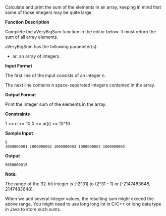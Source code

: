 Calculate and print the sum of the elements in an array, keeping in mind that some of those integers may be quite large.

**Function Description**

Complete the aVeryBigSum function in the editor below. It must return the sum of all array elements.

aVeryBigSum has the following parameter(s):

- ar: an array of integers.

**Input Format**

The first line of the input consists of an integer n.

The next line contains n space-separated integers contained in the array.

**Output Format**

Print the integer sum of the elements in the array.

**Constraints**

1 <= n <= 10
0 <= ar[i] <= 10^10

**Sample Input**

    5
    1000000001 1000000002 1000000003 1000000004 1000000005

**Output**

    5000000015

**Note:**

The range of the 32-bit integer is (-2^31) to (2^31 - 1) or [-2147483648, 2147483648].

When we add several integer values, the resulting sum might exceed the above range. You might need to use long long int in C/C++ or long data type in Java to store such sums. 
